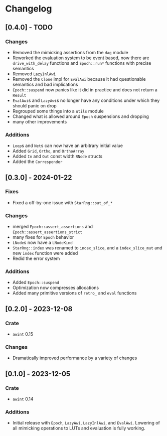 # Changelog

## [0.4.0] - TODO
### Changes
- Removed the mimicking assertions from the `dag` module
- Reworked the evaluation system to be event based, now there are `drive_with_delay` functions and
  `Epoch::run*` functions with precise semantics
- Removed `LazyInlAwi`
- Removed the `Clone` impl for `EvalAwi` because it had questionable semantics and bad implications
- `Epoch::suspend` now panics like it did in practice and does not return a `Result`
- `EvalAwi`s and `LazyAwi`s no longer have any conditions under which they should panic on drop
- Regrouped some things into a `utils` module
- Changed what is allowed around `Epoch` suspensions and dropping
- many other improvements

### Additions
- `Loop`s and `Net`s can now have an arbitrary initial value
- Added `Grid`, `Ortho`, and `OrthoArray`
- Added `In` and `Out` const width `RNode` structs
- Added the `Corresponder`

## [0.3.0] - 2024-01-22
### Fixes
- Fixed a off-by-one issue with `StarRng::out_of_*`

### Changes
- merged `Epoch::assert_assertions` and `Epoch::assert_assertions_strict`
- many fixes for `Epoch` behavior
- `LNode`s now have a `LNodeKind`
- `StarRng::index` was renamed to `index_slice`, and a `index_slice_mut` and new `index` function
  were added
- Redid the error system

### Additions
- Added `Epoch::suspend`
- Optimization now compresses allocations
- Added many primitive versions of `retro_` and `eval` functions

## [0.2.0] - 2023-12-08
### Crate
- `awint` 0.15

### Changes
- Dramatically improved performance by a variety of changes

## [0.1.0] - 2023-12-05
### Crate
- `awint` 0.14

### Additions
- Initial release with `Epoch`, `LazyAwi`, `LazyInlAwi`, and `EvalAwi`. Lowering of all mimicking
  operations to LUTs and evaluation is fully working.
